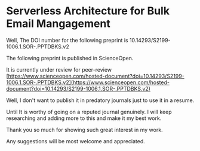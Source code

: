 # Serverless Architecture for Bulk Email Mangagement

Well, The DOI number for the following preprint is 10.14293/S2199-1006.1.SOR-.PPTDBKS.v2


The following preprint is published in ScienceOpen.

It is currently under review for peer-review [https://www.scienceopen.com/hosted-document?doi=10.14293/S2199-1006.1.SOR-.PPTDBKS.v2](https://www.scienceopen.com/hosted-document?doi=10.14293/S2199-1006.1.SOR-.PPTDBKS.v2)

Well, I don't want to publish it in predatory journals just to use it in a resume.

Until It is worthy of going on a reputed journal genuinely. I will keep researching and adding more to this and make it my best work.

Thank you so much for showing such great interest in my work.

Any suggestions will be most welcome and appreciated.
